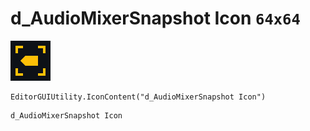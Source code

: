 # d_AudioMixerSnapshot Icon `64x64`
<img src="/img/d_AudioMixerSnapshot%20Icon.png" width=64 height=64>

``` CSharp
EditorGUIUtility.IconContent("d_AudioMixerSnapshot Icon")
```
```
d_AudioMixerSnapshot Icon
```
